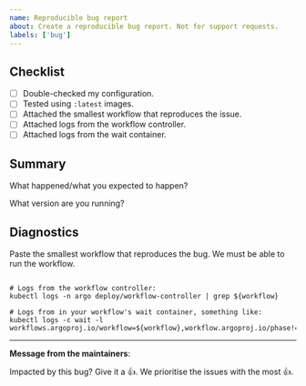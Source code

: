 ```yaml
---
name: Reproducible bug report
about: Create a reproducible bug report. Not for support requests.
labels: ['bug']
---
```


<!-- If this is a regression, please open a regression report instead. -->

## Checklist

<!-- Do NOT open an issue until you have: --> 

* [ ] Double-checked my configuration.
* [ ] Tested using `:latest` images.
* [ ] Attached the smallest workflow that reproduces the issue.
* [ ] Attached logs from the workflow controller.
* [ ] Attached logs from the wait container.

## Summary

What happened/what you expected to happen?

What version are you running?

## Diagnostics

Paste the smallest workflow that reproduces the bug. We must be able to run the workflow.

```yaml

```

```
# Logs from the workflow controller:
kubectl logs -n argo deploy/workflow-controller | grep ${workflow} 
```

```
# Logs from in your workflow's wait container, something like:
kubectl logs -c wait -l workflows.argoproj.io/workflow=${workflow},workflow.argoproj.io/phase!=Succeeded
```

---
<!-- Issue Author: Don't delete this message to encourage other users to support your issue! -->
**Message from the maintainers**:

Impacted by this bug? Give it a 👍. We prioritise the issues with the most 👍.
